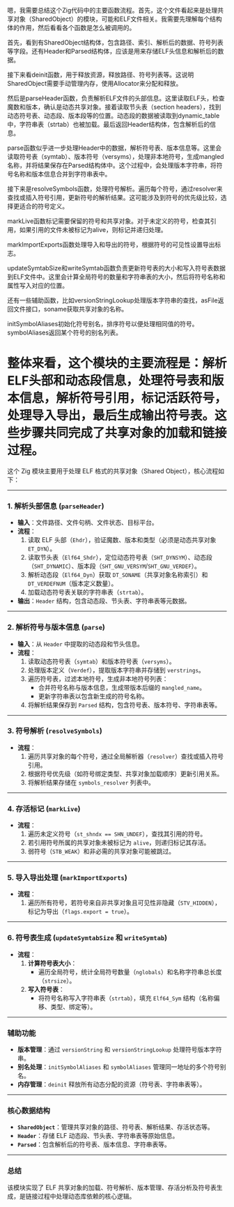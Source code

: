嗯，我需要总结这个Zig代码中的主要函数流程。首先，这个文件看起来是处理共享对象（SharedObject）的模块，可能和ELF文件相关。我需要先理解每个结构体的作用，然后看看各个函数是怎么被调用的。

首先，看到有SharedObject结构体，包含路径、索引、解析后的数据、符号列表等字段。还有Header和Parsed结构体，应该是用来存储ELF头信息和解析后的数据。

接下来看deinit函数，用于释放资源，释放路径、符号列表等。这说明SharedObject需要手动管理内存，使用Allocator来分配和释放。

然后是parseHeader函数，负责解析ELF文件的头部信息。这里读取ELF头，检查魔数和版本，确认是动态共享对象。接着读取节头表（section headers），找到动态符号表、动态段、版本段等的位置。动态段的数据被读取到dynamic_table中，字符串表（strtab）也被加载。最后返回Header结构体，包含解析后的信息。

parse函数似乎进一步处理Header中的数据，解析符号表、版本信息等。这里会读取符号表（symtab）、版本符号（versyms），处理非本地符号，生成mangled名称，并将结果保存在Parsed结构体中。这个过程中，会处理版本字符串，将符号名称和版本信息合并到字符串表中。

接下来是resolveSymbols函数，处理符号解析。遍历每个符号，通过resolver来查找或插入符号引用，更新符号的解析结果。这可能涉及到符号的优先级比较，选择更适合的符号定义。

markLive函数标记需要保留的符号和共享对象。对于未定义的符号，检查其引用，如果引用的文件未被标记为alive，则标记并递归处理。

markImportExports函数处理导入和导出的符号，根据符号的可见性设置导出标志。

updateSymtabSize和writeSymtab函数负责更新符号表的大小和写入符号表数据到ELF文件中。这里会计算全局符号的数量和字符串表的大小，然后将符号名称和属性写入对应的位置。

还有一些辅助函数，比如versionStringLookup处理版本字符串的查找，asFile返回文件接口，soname获取共享对象的名称。

initSymbolAliases初始化符号别名，排序符号以便处理相同值的符号。symbolAliases返回某个符号的别名列表。

整体来看，这个模块的主要流程是：解析ELF头部和动态段信息，处理符号表和版本信息，解析符号引用，标记活跃符号，处理导入导出，最后生成输出符号表。这些步骤共同完成了共享对象的加载和链接过程。
================================================
这个 Zig 模块主要用于处理 ELF 格式的共享对象（Shared Object），核心流程如下：

---

### **1. 解析头部信息 (`parseHeader`)**
- **输入**：文件路径、文件句柄、文件状态、目标平台。
- **流程**：
  1. 读取 ELF 头部（`Ehdr`），验证魔数、版本和类型（必须是动态共享对象 `ET_DYN`）。
  2. 读取节头表（`Elf64_Shdr`），定位动态符号表（`SHT_DYNSYM`）、动态段（`SHT_DYNAMIC`）、版本段（`SHT_GNU_VERSYM`/`SHT_GNU_VERDEF`）。
  3. 解析动态段（`Elf64_Dyn`）获取 `DT_SONAME`（共享对象名称索引）和 `DT_VERDEFNUM`（版本定义数量）。
  4. 加载动态符号表关联的字符串表（`strtab`）。
- **输出**：`Header` 结构，包含动态段、节头表、字符串表等元数据。

---

### **2. 解析符号与版本信息 (`parse`)**
- **输入**：从 `Header` 中提取的动态段和节头信息。
- **流程**：
  1. 读取动态符号表（`symtab`）和版本符号表（`versyms`）。
  2. 处理版本定义（`Verdef`），提取版本字符串并存储到 `verstrings`。
  3. 遍历符号表，过滤本地符号，生成非本地符号列表：
     - 合并符号名称与版本信息，生成带版本后缀的 `mangled_name`。
     - 更新字符串表以包含新生成的符号名称。
  4. 将解析结果保存到 `Parsed` 结构，包含符号表、版本符号、字符串表等。

---

### **3. 符号解析 (`resolveSymbols`)**
- **流程**：
  1. 遍历共享对象的每个符号，通过全局解析器（`resolver`）查找或插入符号引用。
  2. 根据符号优先级（如符号绑定类型、共享对象加载顺序）更新引用关系。
  3. 将解析结果存储在 `symbols_resolver` 列表中。

---

### **4. 存活标记 (`markLive`)**
- **流程**：
  1. 遍历未定义符号（`st_shndx == SHN_UNDEF`），查找其引用的符号。
  2. 若引用符号所属的共享对象未被标记为 `alive`，则递归标记其存活。
  3. 弱符号（`STB_WEAK`）和非必需的共享对象可能被跳过。

---

### **5. 导入导出处理 (`markImportExports`)**
- **流程**：
  1. 遍历所有符号，若符号来自非共享对象且可见性非隐藏（`STV_HIDDEN`），标记为导出（`flags.export = true`）。

---

### **6. 符号表生成 (`updateSymtabSize` 和 `writeSymtab`)**
- **流程**：
  1. **计算符号表大小**：
     - 遍历全局符号，统计全局符号数量（`nglobals`）和名称字符串总长度（`strsize`）。
  2. **写入符号表**：
     - 将符号名称写入字符串表（`strtab`），填充 `Elf64_Sym` 结构（名称偏移、类型、绑定等）。

---

### **辅助功能**
- **版本管理**：通过 `versionString` 和 `versionStringLookup` 处理符号版本字符串。
- **别名处理**：`initSymbolAliases` 和 `symbolAliases` 管理同一地址的多个符号别名。
- **内存管理**：`deinit` 释放所有动态分配的资源（符号表、字符串表等）。

---

### **核心数据结构**
- **`SharedObject`**：管理共享对象的路径、符号表、解析结果、存活状态等。
- **`Header`**：存储 ELF 动态段、节头表、字符串表等原始信息。
- **`Parsed`**：包含解析后的符号表、版本信息、字符串表等。

---

### **总结**
该模块实现了 ELF 共享对象的加载、符号解析、版本管理、存活分析及符号表生成，是链接过程中处理动态库依赖的核心逻辑。
